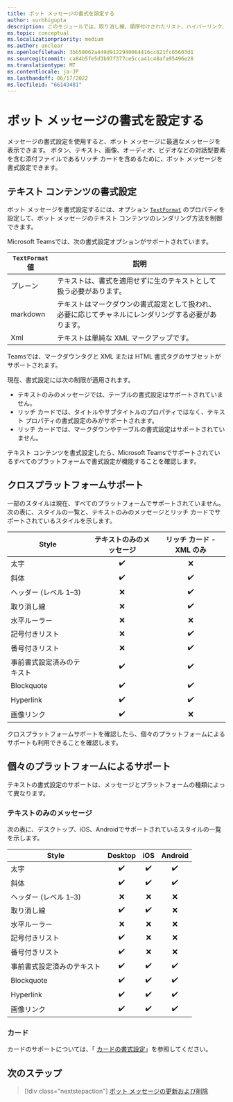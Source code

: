 ```yaml
---
title: ボット メッセージの書式を設定する
author: surbhigupta
description: このモジュールでは、取り消し線、順序付けされたリスト、ハイパーリンク、イメージ リンクなど、豊富な書式設定をボット メッセージに追加する方法について説明します。
ms.topic: conceptual
ms.localizationpriority: medium
ms.author: anclear
ms.openlocfilehash: 3bb58062a449d9122940064416cc621fc65603d1
ms.sourcegitcommit: ca84b5fe5d3b97f377ce5cca41c48afa95496e28
ms.translationtype: MT
ms.contentlocale: ja-JP
ms.lasthandoff: 06/17/2022
ms.locfileid: "66143481"
---
```

# <a name="format-your-bot-messages"></a>ボット メッセージの書式を設定する

メッセージの書式設定を使用すると、ボット メッセージに最適なメッセージを表示できます。 ボタン、テキスト、画像、オーディオ、ビデオなどの対話型要素を含む添付ファイルであるリッチ カードを含めるために、ボット メッセージを書式設定できます。

## <a name="format-text-content"></a>テキスト コンテンツの書式設定

ボット メッセージを書式設定するには、オプション [`TextFormat`](/bot-framework/dotnet/bot-builder-dotnet-create-messages#customizing-a-message) のプロパティを設定して、ボット メッセージのテキスト コンテンツのレンダリング方法を制御できます。

Microsoft Teamsでは、次の書式設定オプションがサポートされています。

| `TextFormat` 値 | 説明 |
| --- | --- |
| プレーン | テキストは、書式を適用せずに生のテキストとして扱う必要があります。|
| markdown | テキストはマークダウンの書式設定として扱われ、必要に応じてチャネルにレンダリングする必要があります。 |
| Xml | テキストは単純な XML マークアップです。 |

Teamsでは、マークダウンタグと XML または HTML 書式タグのサブセットがサポートされます。

現在、書式設定には次の制限が適用されます。

* テキストのみのメッセージでは、テーブルの書式設定はサポートされていません。
* リッチ カードでは、タイトルやサブタイトルのプロパティではなく、テキスト プロパティの書式設定のみがサポートされます。
* リッチ カードでは、マークダウンやテーブルの書式設定はサポートされていません。

テキスト コンテンツを書式設定したら、Microsoft Teamsでサポートされているすべてのプラットフォームで書式設定が機能することを確認します。

## <a name="cross-platform-support"></a>クロスプラットフォームサポート

一部のスタイルは現在、すべてのプラットフォームでサポートされていません。 次の表に、スタイルの一覧と、テキストのみのメッセージとリッチ カードでサポートされているスタイルを示します。

| Style                     | テキストのみのメッセージ | リッチ カード - XML のみ |
| ---                       | :---: | :---: |
| 太字                      | ✔️️ | ❌ |
| 斜体                    | ✔️ | ✔️ |
| ヘッダー (レベル 1&ndash;3) | ❌ | ✔️ |
| 取り消し線             | ❌ | ✔️ |
| 水平ルーラー           | ❌ | ❌ |
| 記号付きリスト            | ❌ | ✔️ |
| 番号付きリスト              | ❌ | ✔️ |
| 事前書式設定済みのテキスト         | ✔️ | ✔️ |
| Blockquote                | ✔️ | ✔️ |
| Hyperlink                 | ✔️ | ✔️ |
| 画像リンク                | ✔️ | ❌ |

クロスプラットフォームサポートを確認したら、個々のプラットフォームによるサポートも利用できることを確認します。

## <a name="support-by-individual-platform"></a>個々のプラットフォームによるサポート

テキストの書式設定のサポートは、メッセージとプラットフォームの種類によって異なります。

### <a name="text-only-messages"></a>テキストのみのメッセージ

次の表に、デスクトップ、iOS、Androidでサポートされているスタイルの一覧を示します。

| Style                     | Desktop | iOS | Android |
| ---                       | :---: | :---: | :---: |
| 太字                      | ✔️ | ✔️ | ✔️ |
| 斜体                    | ✔️ | ✔️ | ✔️ |
| ヘッダー (レベル 1&ndash;3) | ❌ | ❌ | ❌ |
| 取り消し線             | ✔️ | ✔️ | ❌ |
| 水平ルーラー           | ❌ | ❌ | ❌ |
| 記号付きリスト            | ✔️ | ❌ | ❌ |
| 番号付きリスト              | ✔️ | ❌ | ❌ |
| 事前書式設定済みのテキスト         | ✔️ | ✔️ | ✔️ |
| Blockquote                | ✔️ | ✔️ | ✔️ |
| Hyperlink                 | ✔️ | ✔️ | ✔️ |
| 画像リンク                | ✔️ | ✔️ | ✔️ |

### <a name="cards"></a>カード

カードのサポートについては、「 [カードの書式設定](~/task-modules-and-cards/cards/cards-format.md)」を参照してください。

## <a name="next-step"></a>次のステップ

> [!div class="nextstepaction"]
> [ボット メッセージの更新および削除](~/bots/how-to/update-and-delete-bot-messages.md)
